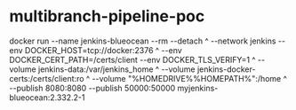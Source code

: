 # multibranch-pipeline-poc
docker run --name jenkins-blueocean --rm --detach ^
  --network jenkins --env DOCKER_HOST=tcp://docker:2376 ^
  --env DOCKER_CERT_PATH=/certs/client --env DOCKER_TLS_VERIFY=1 ^
  --volume jenkins-data:/var/jenkins_home ^
  --volume jenkins-docker-certs:/certs/client:ro ^
  --volume "%HOMEDRIVE%%HOMEPATH%":/home ^
  --publish 8080:8080 --publish 50000:50000 myjenkins-blueocean:2.332.2-1

